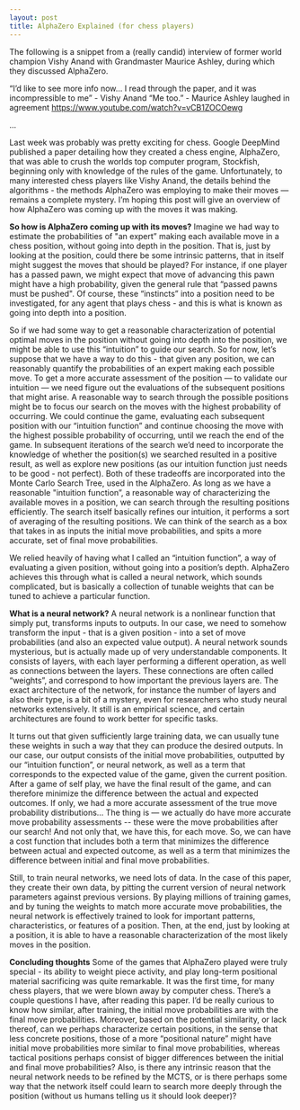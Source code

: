 ```yaml
---
layout: post
title: AlphaZero Explained (for chess players)
---
```

The following is a snippet from a (really candid) interview of former world champion Vishy Anand with Grandmaster Maurice Ashley, during which they discussed AlphaZero.

“I’d like to see more info now… I read through the paper, and it was incompressible to me” - Vishy Anand 
“Me too.” - Maurice Ashley laughed in agreement
https://www.youtube.com/watch?v=vCB1ZOCOewg

...

Last week was probably was pretty exciting for chess. Google DeepMind published a paper detailing how they created a chess engine, AlphaZero, that was able to crush the worlds top computer program, Stockfish, beginning only with knowledge of the rules of the game. Unfortunately, to many interested chess players like Vishy Anand, the details behind the algorithms - the methods AlphaZero was employing to make their moves — remains a complete mystery. I’m hoping this post will give an overview of how AlphaZero was coming up with the moves it was making. 

**So how is AlphaZero coming up with its moves?**
Imagine we had way to estimate the probabilities of "an expert” making each available move in a chess position, without going into depth in the position. That is, just by looking at the position, could there be some intrinsic patterns, that in itself might suggest the moves that should be played? For instance, if one player has a passed pawn, we might expect that move of advancing this pawn might have a high probability, given the general rule that “passed pawns must be pushed". Of course, these “instincts” into a position need to be investigated, for any agent that plays chess - and this is what is known as going into depth into a position.

So if we had some way to get a reasonable characterization of potential optimal moves in the position without going into depth into the position, we might be able to use this “intuition” to guide our search. So for now, let’s suppose that we have a way to do this - that given any position, we can reasonably quantify the probabilities of an expert making each possible move. To get a more accurate assessment of the position — to validate our intuition — we need figure out the evaluations of the subsequent positions that might arise. A reasonable way to search through the possible positions might be to focus our search on the moves with the highest probability of occurring. We could continue the game, evaluating each subsequent position with our “intuition function” and continue choosing the move with the highest possible probability of occurring, until we reach the end of the game. In subsequent iterations of the search we’d need to incorporate the knowledge of whether the position(s) we searched resulted in a positive result, as well as explore new positions (as our intuition function just needs to be good - not perfect). Both of these tradeoffs are incorporated into the Monte Carlo Search Tree, used in the AlphaZero. As long as we have a reasonable "intuition function”, a reasonable way of characterizing the available moves in a position, we can search through the resulting positions efficiently. The search itself basically refines our intuition, it performs a sort of averaging of the resulting positions. We can think of the search as a box that takes in as inputs the initial move probabilities, and spits a more accurate, set of final move probabilities.

We relied heavily of having what I called an “intuition function”, a way of evaluating a given position, without going into a position’s depth. AlphaZero achieves this through what is called a neural network, which sounds complicated, but is basically a collection of tunable weights that can be tuned to achieve a particular function.

**What is a neural network?**
A neural network is a nonlinear function that simply put, transforms inputs to outputs. In our case, we need to somehow transform the input - that is a given position - into a set of move probabilities (and also an expected value output). A neural network sounds mysterious, but is actually made up of very understandable components. It consists of layers, with each layer performing a different operation, as well as connections between the layers. These connections are often called “weights”, and correspond to how important the previous layers are. The exact architecture of the network, for instance the number of layers and also their type, is a bit of a mystery, even for researchers who study neural networks extensively. It still is an empirical science, and certain architectures are found to work better for specific tasks.

It turns out that given sufficiently large training data, we can usually tune these weights in such a way that they can produce the desired outputs. In our case, our output consists of the initial move probabilities, outputted by our “intuition function”, or neural network, as well as a term that corresponds to the expected value of the game, given the current position. After a game of self play, we have the final result of the game, and can therefore minimize the difference between the actual and expected outcomes. If only, we had a more accurate assessment of the true move probability distributions… The thing is — we actually do have more accurate move probability assessments -- these were the move probabilities after our search! And not only that, we have this, for each move. So, we can have a cost function that includes both a term that minimizes the difference between actual and expected outcome, as well as a term that minimizes the difference between initial and final move probabilities. 

Still, to train neural networks, we need lots of data. In the case of this paper, they create their own data, by pitting the current version of neural network parameters against previous versions. By playing millions of training games, and by tuning the weights to match more accurate move probabilities, the neural network is effectively trained to look for important patterns, characteristics, or features of a position. Then, at the end, just by looking at a position, it is able to have a reasonable characterization of the most likely moves in the position.

**Concluding thoughts**
Some of the games that AlphaZero played were truly special - its ability to weight piece activity, and play long-term positional material sacrificing was quite remarkable. It was the first time, for many chess players, that we were blown away by computer chess. There’s a couple questions I have, after reading this paper. I’d be really curious to know how similar, after training, the initial move probabilities are with the final move probabilities. Moreover, based on the potential similarity, or lack thereof, can we perhaps characterize certain positions, in the sense that less concrete positions, those of a more “positional nature” might have initial move probabilities more similar to final move probabilities, whereas tactical positions perhaps consist of bigger differences between the initial and final move probabilities? Also, is there any intrinsic reason that the neural network needs to be refined by the MCTS, or is there perhaps some way that the network itself could learn to search more deeply through the position (without us humans telling us it should look deeper)?

